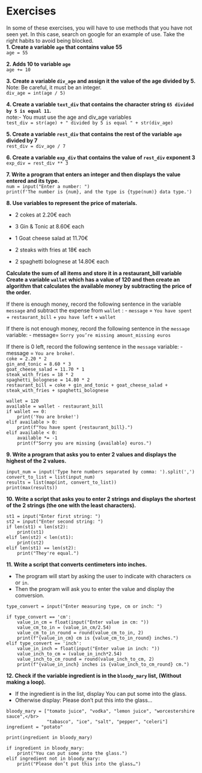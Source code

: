 # Exercises
In some of these exercises, you will have to use methods that you have not seen yet. In this case, search on google for an example of use. Take the right habits to avoid being blocked.</br>
**1. Create a variable `age` that contains value 55**</br>
```age = 55```</br>

**2. Adds 10 to variable `age`**</br>
```age += 10```</br>

**3. Create a variable `div_age` and assign it the value of the age divided by 5.**</br>
Note: Be careful, it must be an integer.</br>
```div_age = int(age / 5)```</br>

**4. Create a variable `text_div` that contains the character string `65 divided by 5 is equal 11`.**</br>
note:- You must use the age and div_age variables</br>
```test_div = str(age) + " divided by 5 is equal " + str(div_age)```</br>

**5. Create a variable `rest_div` that contains the rest of the variable `age` divided by 7**</br>
```rest_div = div_age / 7```</br>

**6. Create a variable `exp_div` that contains the value of `rest_div` exponent 3**</br>
```exp_div = rest_div ** 3```</br>

**7. Write a program that enters an integer and then displays the value entered and its type.**</br>
```num = input("Enter a number: ")```</br>
```print(f'The number is {num}, and the type is {type(num)} data type.')```</br>

**8. Use variables to represent the price of materials.**</br>

  * 2 cokes at 2.20€ each

  * 3 Gin & Tonic at 8.60€ each

  * 1 Goat cheese salad at 11.70€

  * 2 steaks with fries at 18€ each

  * 2 spaghetti bolognese at 14.80€ each

**Calculate the sum of all items and store it in a restaurant_bill variable**</br>
**Create a variable `wallet` which has a value of 120 and then create an algorithm that calculates the available money by subtracting the price of the order.**</br>

If there is enough money, record the following sentence in the variable `message` and subtract the expense from `wallet` : - `message` = `You have spent` + `restaurant_bill` + `you have left` + `wallet`

If there is not enough money, record the following sentence in the `message` variable: - message= `Sorry you’re missing amount_missing euros`

If there is 0 left, record the following sentence in the `message` variable: - message = `You are broke!`.</br>
`coke = 2.20 * 2`</br>
```gin_and_tonic = 8.60 * 3```</br>
```goat_cheese_salad = 11.70 * 1```</br>
```steak_with_fries = 18 * 2```</br>
```spaghetti_bolognese = 14.80 * 2```</br>
```restaurant_bill = coke + gin_and_tonic + goat_cheese_salad + steak_with_fries + spaghetti_bolognese```</br>
```
wallet = 120
available = wallet - restaurant_bill
if wallet == 0:
    print('You are broke!')
elif available > 0:
    print(f"You have spent {restaurant_bill}.")
elif available < 0:
    available *= -1
    print(f"Sorry you are missing {available} euros.")
```

**9. Write a program that asks you to enter 2 values and displays the highest of the 2 values.**</br>
```
input_num = input('Type here numbers separated by comma: ').split(',')
convert_to_list = list(input_num)
results = list(map(int, convert_to_list))
print(max(results))
```
**10. Write a script that asks you to enter 2 strings and displays the shortest of the 2 strings (the one with the least characters).**</br>
```
st1 = input("Enter first string: ")
st2 = input("Enter second string: ")
if len(st1) < len(st2):
    print(st1)
elif len(st2) < len(st1):
    print(st2)
elif len(st1) == len(st2):
    print("They're equal.")
```
**11. Write a script that converts centimeters into inches.**</br>
* The program will start by asking the user to indicate with characters `cm` or `in`.
* Then the program will ask you to enter the value and display the conversion.
```
type_convert = input("Enter measuring type, cm or inch: ")

if type_convert == 'cm':
    value_in_cm = float(input("Enter value in cm: "))
    value_cm_to_in = (value_in_cm/2.54)
    value_cm_to_in_round = round(value_cm_to_in, 2)
    print(f"{value_in_cm} cm is {value_cm_to_in_round} inches.")
elif type_convert == 'inch':
    value_in_inch = float(input("Enter value in inch: "))
    value_inch_to_cm = (value_in_inch*2.54)
    value_inch_to_cm_round = round(value_inch_to_cm, 2)
    print(f"{value_in_inch} inches is {value_inch_to_cm_round} cm.")
```
**12. Check if the variable ingredient is in the `bloody_mary` list, (Without making a loop).**</br>
   * If the ingredient is in the list, display You can put some into the glass.
   * Otherwise display: Please don’t put this into the glass…
```
bloody_mary = ["tomato juice", "vodka", "lemon juice", "worcestershire sauce",</br>
               "tabasco", "ice", "salt", "pepper", "celeri"]
ingredient = "potato"
```
`print(ingredient in bloody_mary)`
```
if ingredient in bloody_mary:
    print("You can put some into the glass.")
elif ingredient not in bloody_mary:
    print("Please don’t put this into the glass…")
```
